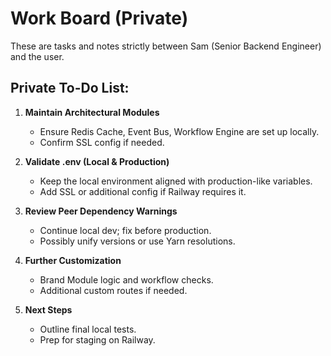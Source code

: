 # Work Board (Private)

These are tasks and notes strictly between Sam (Senior Backend Engineer) and the user.

## Private To-Do List:

1. **Maintain Architectural Modules**
   - Ensure Redis Cache, Event Bus, Workflow Engine are set up locally.
   - Confirm SSL config if needed.

2. **Validate .env (Local & Production)**
   - Keep the local environment aligned with production-like variables.
   - Add SSL or additional config if Railway requires it.

3. **Review Peer Dependency Warnings**
   - Continue local dev; fix before production.
   - Possibly unify versions or use Yarn resolutions.

4. **Further Customization**
   - Brand Module logic and workflow checks.
   - Additional custom routes if needed.

5. **Next Steps**
   - Outline final local tests.
   - Prep for staging on Railway.
